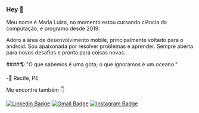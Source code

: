### Hey 👋
 
Meu nome é Maria Luíza, no momento estou cursando ciência da computação, e programo desde 2019.

Adoro a área de desenvolvimento mobile, principalmente voltado para o android. Sou apaixonada por resolver problemas e aprender. Sempre aberta para novos desafios e pronta para coisas novas.

####🌎 "O que sabemos é uma gota; o que ignoramos é um oceano."

-📍 Recife, PE

Me encontre também 👇

[![Linkedin Badge](https://img.shields.io/badge/-LinkedIn-blue?style=flat-square&logo=Linkedin&logoColor=white&link=https://www.linkedin.com/in/marialuiza-0/)](https://www.linkedin.com/in/marialuiza-0/) 
[![Gmail Badge](https://img.shields.io/badge/-Gmail-FF0000?style=flat-square&logo=Gmail&logoColor=white&link=mailto:mailto:m.luiza1843@gmail.com)](mailto:m.luiza1843@gmail.com)
[![Instagram Badge](https://img.shields.io/badge/-Instagram-violet?style=flat-square&logo=Instagram&logoColor=white&link=https://www.instagram.com/papodedev/)](https://www.instagram.com/papodedev/) 
